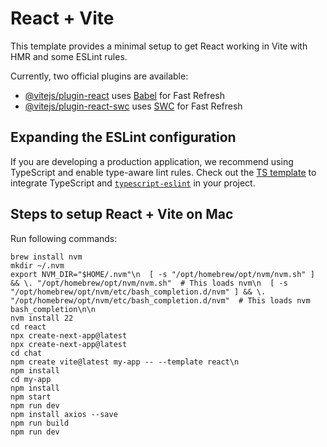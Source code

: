 # React + Vite

This template provides a minimal setup to get React working in Vite with HMR and some ESLint rules.

Currently, two official plugins are available:

- [@vitejs/plugin-react](https://github.com/vitejs/vite-plugin-react/blob/main/packages/plugin-react/README.md) uses [Babel](https://babeljs.io/) for Fast Refresh
- [@vitejs/plugin-react-swc](https://github.com/vitejs/vite-plugin-react-swc) uses [SWC](https://swc.rs/) for Fast Refresh

## Expanding the ESLint configuration

If you are developing a production application, we recommend using TypeScript and enable type-aware lint rules. Check out the [TS template](https://github.com/vitejs/vite/tree/main/packages/create-vite/template-react-ts) to integrate TypeScript and [`typescript-eslint`](https://typescript-eslint.io) in your project.

## Steps to setup React + Vite on Mac

Run following commands:

```
brew install nvm
mkdir ~/.nvm
export NVM_DIR="$HOME/.nvm"\n  [ -s "/opt/homebrew/opt/nvm/nvm.sh" ] && \. "/opt/homebrew/opt/nvm/nvm.sh"  # This loads nvm\n  [ -s "/opt/homebrew/opt/nvm/etc/bash_completion.d/nvm" ] && \. "/opt/homebrew/opt/nvm/etc/bash_completion.d/nvm"  # This loads nvm bash_completion\n\n
nvm install 22
cd react
npx create-next-app@latest
npx create-next-app@latest
cd chat
npm create vite@latest my-app -- --template react\n
npm install
cd my-app
npm install
npm start
npm run dev
npm install axios --save
npm run build
npm run dev
```
